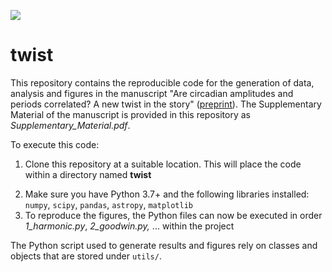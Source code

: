 <!-- badges: start -->
<!--<a href="https://www.ncbi.nlm.nih.gov/geo/query/acc.cgi?acc=GSE205155"><img src="https://img.shields.io/badge/Data-GSE205155-green.svg?style=plastic" alt="" /></a>-->
<!--[![](https://img.shields.io/badge/Data-10.1101/2022.06.03.494693-blue.svg)](https://doi.org/10.1101/2022.06.03.494693)-->
[![](https://img.shields.io/badge/Preprint-10.1101/2023.02.12.528191-yellow.svg)](https://www.biorxiv.org/content/10.1101/2023.05.17.541139v1)
<!--[![](https://img.shields.io/badge/Data-10.1101/2022.06.03.494693-blue.svg)](https://doi.org/10.1101/2022.06.03.494693)-->
 <!-- badges: end -->

# twist

This repository contains the reproducible code for the generation of data, analysis and figures in the manuscript "Are circadian amplitudes and periods correlated? A new twist in the story" ([preprint](https://www.biorxiv.org/content/10.1101/2023.05.17.541139v1)). The Supplementary Material of the manuscript is provided in this repository as *Supplementary_Material.pdf*. 

To execute this code:

1. Clone this repository at a suitable location. This will place the code within a directory named **twist**
<!--2. Download all the simulated data from [here](https://www.zenodo.org/) (under the `results` folder) (or alternatively generate all the simulated data using the *main.py* script)-->
2. Make sure you have Python 3.7+ and the following libraries installed: `numpy`, `scipy`, `pandas`, `astropy`, `matplotlib`
3. To reproduce the figures, the Python files can now be executed in order *1_harmonic.py*, *2_goodwin.py,* ... within the project 

The Python script used to generate results and figures rely on classes and objects that are stored under `utils/`.

<!--To reproduce the figures, the Python files can now be executed in order *fig1.py, fig2.py,* ... within the project.-->
